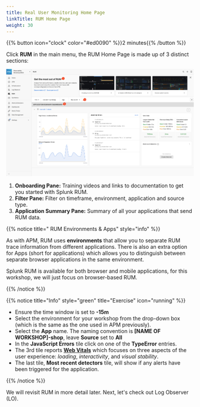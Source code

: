 ```yaml
---
title: Real User Monitoring Home Page
linkTitle: RUM Home Page
weight: 30
---
```

 
{{% button icon="clock" color="#ed0090" %}}2 minutes{{% /button %}}

Click **RUM** in the main menu, the RUM Home Page is made up of 3 distinct sections:

![RUM Page](../images/rum-main.png)

1. **Onboarding Pane:** Training videos and links to documentation to get you started with Splunk RUM.
2. **Filter Pane:** Filter on timeframe, environment, application and source type.
3. **Application Summary Pane:** Summary of all your applications that send RUM data. 

{{% notice title=" RUM Environments & Apps" style="info" %}}

As with APM, RUM uses **environments** that allow you to separate RUM trace information from different applications. There is also an extra option for Apps (short for applications) which allows you to distinguish between separate browser applications in the same environment.

Splunk RUM is available for both browser and mobile applications, for this workshop, we will just focus on browser-based RUM.

{{% /notice %}}

{{% notice title="Info" style="green" title="Exercise" icon="running" %}}

* Ensure the time window is set to **-15m**
* Select the environment for your workshop from the drop-down box (which is the same as the one used in APM previously).
* Select the **App** name. The naming convention is **[NAME OF WORKSHOP]-shop**, leave **Source** set to  **All**
* In the **JavaScript Errors** tile click on one of the **TypeError** entries.
* The 3rd tile reports [**Web Vitals**](https://web.dev/explore/learn-core-web-vitals) which focuses on three aspects of the user experience: _loading_, _interactivity_, and _visual stability_.
* The last tile, **Most recent detectors** tile, will show if any alerts have been triggered for the application.

{{% /notice %}}

We will revisit RUM in more detail later. Next, let's check out Log Observer (LO).
